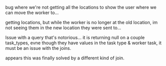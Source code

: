 bug where we're not getting all the locations to show the user where we can move the worker to...

getting locations, but while the worker is no longer at the old location, im not seeing them in the new location they were sent to...

Issue with a query that's notorious... it is returning null on a couple task_types, evne though they have values in the task type & worker task, it must be an issue with the joins.

appears this was finally solved by a different kind of join.